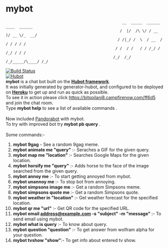 # mybot
													    __  _____  ______  ____  ______
													   /  |/  /\ \/ / __ )/ __ \/_  __/
													  / /|_/ /  \  / __  / / / / / /   
													 / /  / /   / / /_/ / /_/ / / /    
													/_/  /_/   /_/_____/\____/ /_/     
													                                   
[![Build Status](https://travis-ci.org/anchitjain1234/mybot.svg?branch=master)](https://travis-ci.org/anchitjain1234/mybot)
<br>
[![Hubot](https://hubot.github.com/images/layout/hubot-avatar@2x.png)](https://hubot.github.com)
<br>
<b>mybot</b> is a chat bot built on the <b><a href="https://hubot.github.com/">Hubot framework</a></b>. <br>It was
initially generated by generator-hubot, and configured to be
deployed on <b><a href="https://id.heroku.com/login">Heroku</a></b> to get up and run as quick as possible.
<br>
To see it in action please click <a href="https://bitspilani8.campfirenow.com/ff6d5">https://bitspilani8.campfirenow.com/ff6d5</a> and join the chat room.
<br> Type <b>mybot help</b> to see a list of available commands .
<br>
<br> Now included <a href="http://www.pandorabots.com/">Pandorabot</a> with mybot.
<br> To try with improved bot try <b> mybot pb query </b>.
<br><br>
Some commands:-<br>
1.  <b>mybot 9gag</b> - See a random 9gag meme.<br>
2.  <b>mybot animate me "query"</b> :- Seraches a GIF for the given query.<br>
3.  <b>mybot map me "location"</b> :- Searches Google Maps for the given location.<br>
4.  <b>mybot horsify me "query"</b> :- Adds horse to the face of the image searched from the given query.<br>
5.  <b>mybot annoy me</b> :- To start getting annoyed from mybot.<br>
6.  <b>mybot unannoy me</b> :- To stop bot from annoying.<br>
7.  <b>mybot simpsons image me</b> :- Get a random Simpsons meme.<br>
8.  <b>mybot simpsons quote me</b> :- Get a random Simpsons quote.<br>
9.  <b>mybot weather in "location"</b> :- Get weather forecast for the specified location.<br>
10. <b>mybot qr me "url"</b> :- Get QR code for the specified URL.<br>
11. <b>mybot email <address@example.com> -s "subject" -m "message" </b> :- To send email using mybot.<br>
12. <b>mybot what is query</b> :- To know about query.<br>
13. <b>mybot question "question"</b> :- To get answer from wolfram alpha for your question. <br>
14. <b>mybot tvshow "show"</b>:- To get info about entered tv show.<br>
